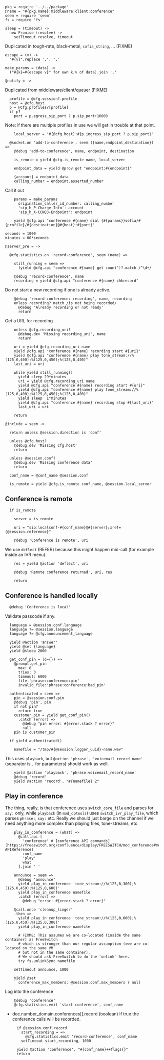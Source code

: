    pkg = require '../../package'
    @name = "#{pkg.name}:middleware:client:conference"
    seem = require 'seem'
    fs = require 'fs'

    sleep = (timeout) ->
      new Promise (resolve) ->
        setTimeout resolve, timeout

Duplicated in tough-rate, black-metal, `sofia_string`, … (FIXME)

    escape = (v) ->
      "#{v}".replace ',', ','

    make_params = (data) ->
      ("#{k}=#{escape v}" for own k,v of data).join ','

    @notify = ->

Duplicated from middleware/client/queuer (FIXME)

      profile = @cfg.session?.profile
      host = @cfg.host
      p = @cfg.profiles?[profile]
      if p?
        port = p.egress_sip_port ? p.sip_port+10000

Note: if there are multiple profiles in use we will get in trouble at that point.

        local_server = "#{@cfg.host}:#{p.ingress_sip_port ? p.sip_port}"

      @socket.on 'add-to-conference', seem ({name,endpoint,destination}) =>
        @debug 'add-to-conference', name, endpoint, destination

        is_remote = yield @cfg.is_remote name, local_server

        endpoint_data = yield @prov.get "endpoint:#{endpoint}"

        {account} = endpoint_data
        calling_number = endpoint.asserted_number

Call it out

        params = make_params
          origination_caller_id_number: calling_number
          'sip_h_P-Charge-Info': account
          'sip_h_X-CCNQ3-Endpoint': endpoint

        yield @cfg.api "conference #{name} dial {#{params}}sofia/#{profile}/#{destination}@#{host}:#{port}"

    seconds = 1000
    minutes = 60*seconds

    @server_pre = ->

      @cfg.statistics.on 'record-conference', seem (name) =>

        still_running = seem =>
          (yield @cfg.api "conference #{name} get count")?.match /^\d+/

        @debug 'record-conference', name
        recording = yield @cfg.api "conference #{name} chkrecord"

Do not start a new recording if one is already active.

        @debug 'record-conference: recording', name, recording
        unless recording?.match /is not being recorded/
          @debug 'Already recording or not ready'
          return

Get a URL for recording

        unless @cfg.recording_uri?
          @debug.dev 'Missing recording_uri', name
          return

        uri = yield @cfg.recording_uri name
        yield @cfg.api "conference #{name} recording start #{uri}"
        yield @cfg.api "conference #{name} play tone_stream://%(125,0,400);%(125,0,450);%(125,0,400)"
        last_uri = uri

        while yield still_running()
          yield sleep 29*minutes
          uri = yield @cfg.recording_uri name
          yield @cfg.api "conference #{name} recording start #{uri}"
          yield @cfg.api "conference #{name} play tone_stream://%(125,0,400);%(125,0,450);%(125,0,400)"
          yield sleep  1*minutes
          yield @cfg.api "conference #{name} recording stop #{last_uri}"
          last_uri = uri

        return

    @include = seem ->

      return unless @session.direction is 'conf'

      unless @cfg.host?
        @debug.dev 'Missing cfg.host'
        return

      unless @session.conf?
        @debug.dev 'Missing conference data'
        return

      conf_name = @conf_name @session.conf

      is_remote = yield @cfg.is_remote conf_name, @session.local_server

Conference is remote
--------------------

      if is_remote

        server = is_remote

        uri = "sip:localconf-#{conf_name}@#{server};xref={@session.reference}"

        @debug 'Conference is remote', uri

We use `deflect` (REFER) because this might happen mid-call (for example inside an IVR menu).

        res = yield @action 'deflect', uri

        @debug 'Remote conference returned', uri, res

        return

Conference is handled locally
-----------------------------

      @debug 'Conference is local'

Validate passcode if any.

      language = @session.conf.language
      language ?= @session.language
      language ?= @cfg.announcement_language

      yield @action 'answer'
      yield @set {language}
      yield @sleep 2000

      get_conf_pin = (o={}) =>
        @prompt.get_pin
          max: 8
          tries: 3
          timeout: 6000
          file:'phrase:conference:pin'
          invalid_file:'phrase:conference:bad_pin'

      authenticated = seem =>
        pin = @session.conf.pin
        @debug 'pin', pin
        if not pin?
          return true
        customer_pin = yield get_conf_pin()
          .catch (error) =>
            @debug "pin error: #{error.stack ? error}"
            null
        pin is customer_pin

      if yield authenticated()

        namefile = "/tmp/#{@session.logger_uuid}-name.wav"

This uses `playback`, but `@action 'phrase', 'voicemail_record_name'` (separator is `,` for parameters) should work as well.

        yield @action 'playback', 'phrase:voicemail_record_name'
        @debug 'record'
        yield @action 'record', "#{namefile} 2"

Play in conference
------------------

The thing, really, is that conference uses `switch_core_file` and parses for `say:` only, while `playback` (in `mod_dptools`) uses `switch_ivr_play_file`, which parses `phrase:`, `say:` etc.
Really we should just barge on the channel if we need anything more complex than playing files, tone-streams, etc.

        play_in_conference = (what) =>
          @call.api [
            'conference' # [conference API commands](https://freeswitch.org/confluence/display/FREESWITCH/mod_conference#mod_conference-APIReference)
            conf_name
            'play'
            what
          ].join ' '

        announce = seem =>
          @debug 'announce'
          yield play_in_conference 'tone_stream://%(125,0,300);%(125,0,450);%(125,0,600)'
          yield play_in_conference namefile
          .catch (error) =>
            @debug "error: #{error.stack ? error}"

        @call.once 'cleanup_linger'
        .then =>
          yield play_in_conference 'tone_stream://%(125,0,600);%(125,0,450);%(125,0,300)'
          yield play_in_conference namefile

          # FIXME: This assumes we are co-located (inside the same container) as FreeSwitch
          # which is stronger than our regular assumption (=we are co-located on the same VM
          # but not in the same container).
          # We should ask FreeSwitch to do the `unlink` here.
          try fs.unlinkSync namefile

        setTimeout announce, 1000

        yield @set
          conference_max_members: @session.conf.max_members ? null

Log into the conference

        @debug 'conference'
        @cfg.statistics.emit 'start-conference', conf_name

* doc.number_domain.conferences[].record (boolean) If true the conference calls will be recorded.

        if @session.conf.record
          start_recording = =>
            @cfg.statistics.emit 'record-conference', conf_name
          setTimeout start_recording, 1000

        yield @action 'conference', "#{conf_name}++flags{}"
        return
